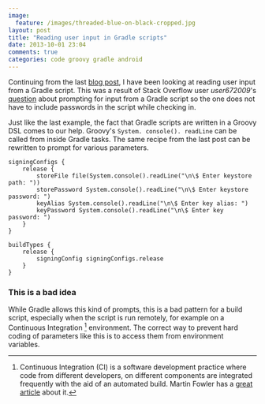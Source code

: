 ```yaml
---
image:
  feature: /images/threaded-blue-on-black-cropped.jpg
layout: post
title: "Reading user input in Gradle scripts"
date: 2013-10-01 23:04
comments: true
categories: code groovy gradle android
---
```

Continuing from the last [blog post](/blog/2013/10/01/accessing-environment-variables-in-gradle/), I have been looking at reading user input from a Gradle script. This was a result of Stack Overflow user *user672009*'s [question](http://stackoverflow.com/questions/18328730/how-to-create-a-release-signed-apk-file-using-gradle/19130098#19130098) about prompting for input from a Gradle script so the one does not have to include passwords in the script while checking in.

Just like the last example, the fact that Gradle scripts are written in a Groovy DSL comes to our help. Groovy's `System. console(). readLine` can be called from inside Gradle tasks. The same recipe from the last post can be rewritten to prompt for various parameters.

```
signingConfigs {
	release {
		storeFile file(System.console().readLine("\n\$ Enter keystore path: "))
		storePassword System.console().readLine("\n\$ Enter keystore password: ")
		keyAlias System.console().readLine("\n\$ Enter key alias: ")
		keyPassword System.console().readLine("\n\$ Enter key password: ")
	}
}

buildTypes {
	release {
		signingConfig signingConfigs.release
	}
}
```


### This is a bad idea
While Gradle allows this kind of prompts, this is a bad pattern for a build script, especially when the script is run remotely, for example on a Continuous Integration [^1] environment. The correct way to prevent hard coding of parameters like this is to access them from environment variables.

[^1]: Continuous Integration (CI) is a software development practice where code from different developers, on different components are integrated frequently with the aid of an automated build. Martin Fowler has a [great article](http://www.martinfowler.com/articles/continuousIntegration.html) about it.
